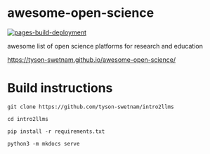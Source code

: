 # awesome-open-science

[![pages-build-deployment](https://github.com/tyson-swetnam/awesome-open-science/actions/workflows/pages/pages-build-deployment/badge.svg)](https://github.com/tyson-swetnam/awesome-open-science/actions/workflows/pages/pages-build-deployment)

awesome list of open science platforms for research and education

https://tyson-swetnam.github.io/awesome-open-science/ 

# Build instructions

```
git clone https://github.com/tyson-swetnam/intro2llms

cd intro2llms

pip install -r requirements.txt

python3 -m mkdocs serve
```
